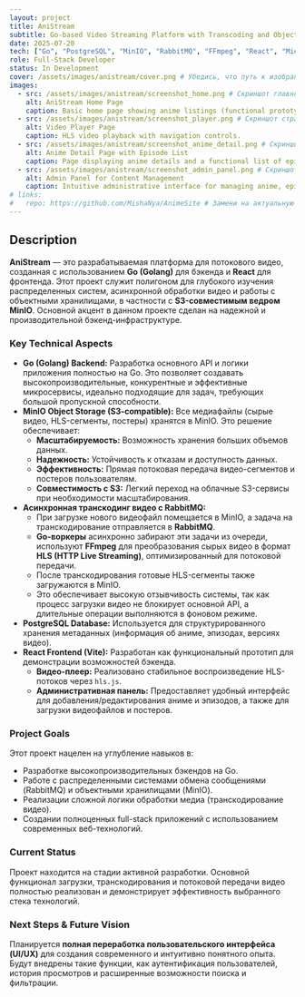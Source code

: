 ```yaml
---
layout: project
title: AniStream
subtitle: Go-based Video Streaming Platform with Transcoding and Object Storage
date: 2025-07-20
tech: ["Go", "PostgreSQL", "MinIO", "RabbitMQ", "FFmpeg", "React", "Microservices", "Docker"]
role: Full-Stack Developer
status: In Development
cover: /assets/images/anistream/cover.png # Убедись, что путь к изображению обложки верный
images:
  - src: /assets/images/anistream/screenshot_home.png # Скриншот главной страницы фронтенда
    alt: AniStream Home Page
    caption: Basic home page showing anime listings (functional prototype for backend demonstration).
  - src: /assets/images/anistream/screenshot_player.png # Скриншот страницы плеера
    alt: Video Player Page
    caption: HLS video playback with navigation controls.
  - src: /assets/images/anistream/screenshot_anime_detail.png # Скриншот страницы аниме с выбором эпизодов
    alt: Anime Detail Page with Episode List
    caption: Page displaying anime details and a functional list of episodes.
  - src: /assets/images/anistream/screenshot_admin_panel.png # Скриншот админ-панели
    alt: Admin Panel for Content Management
    caption: Intuitive administrative interface for managing anime, episodes, and video uploads.
# links:
#   repo: https://github.com/MishaNya/AnimeSite # Замени на актуальную ссылку на GitHub
---
```


## Description

**AniStream** — это разрабатываемая платформа для потокового видео, созданная с использованием **Go (Golang)** для бэкенда и **React** для фронтенда. Этот проект служит полигоном для глубокого изучения распределенных систем, асинхронной обработки видео и работы с объектными хранилищами, в частности с **S3-совместимым ведром MinIO**. Основной акцент в данном проекте сделан на надежной и производительной бэкенд-инфраструктуре.

### Key Technical Aspects

*   **Go (Golang) Backend:** Разработка основного API и логики приложения полностью на Go. Это позволяет создавать высокопроизводительные, конкурентные и эффективные микросервисы, идеально подходящие для задач, требующих большой пропускной способности.
*   **MinIO Object Storage (S3-compatible):** Все медиафайлы (сырые видео, HLS-сегменты, постеры) хранятся в MinIO. Это решение обеспечивает:
    *   **Масштабируемость:** Возможность хранения больших объемов данных.
    *   **Надежность:** Устойчивость к отказам и доступность данных.
    *   **Эффективность:** Прямая потоковая передача видео-сегментов и постеров пользователям.
    *   **Совместимость с S3:** Легкий переход на облачные S3-сервисы при необходимости масштабирования.
*   **Асинхронная транскодинг видео с RabbitMQ:**
    *   При загрузке нового видеофайл помещается в MinIO, а задача на транскодирование отправляется в **RabbitMQ**.
    *   **Go-воркеры** асинхронно забирают эти задачи из очереди, используют **FFmpeg** для преобразования сырых видео в формат **HLS (HTTP Live Streaming)**, оптимизированный для потоковой передачи.
    *   После транскодирования готовые HLS-сегменты также загружаются в MinIO.
    *   Это обеспечивает высокую отзывчивость системы, так как процесс загрузки видео не блокирует основной API, а длительные операции выполняются в фоновом режиме.
*   **PostgreSQL Database:** Используется для структурированного хранения метаданных (информация об аниме, эпизодах, версиях видео).
*   **React Frontend (Vite):** Разработан как функциональный прототип для демонстрации возможностей бэкенда.
    *   **Видео-плеер:** Реализовано стабильное воспроизведение HLS-потоков через `hls.js`.
    *   **Административная панель:** Предоставляет удобный интерфейс для добавления/редактирования аниме и эпизодов, а также для загрузки видеофайлов и постеров.

### Project Goals

Этот проект нацелен на углубление навыков в:
*   Разработке высокопроизводительных бэкендов на Go.
*   Работе с распределенными системами обмена сообщениями (RabbitMQ) и объектными хранилищами (MinIO).
*   Реализации сложной логики обработки медиа (транскодирование видео).
*   Создании полноценных full-stack приложений с использованием современных веб-технологий.

### Current Status

Проект находится на стадии активной разработки. Основной функционал загрузки, транскодирования и потоковой передачи видео полностью реализован и демонстрирует эффективность выбранного стека технологий.

### Next Steps & Future Vision

Планируется **полная переработка пользовательского интерфейса (UI/UX)** для создания современного и интуитивно понятного опыта. Будут внедрены такие функции, как аутентификация пользователей, история просмотров и расширенные возможности поиска и фильтрации.